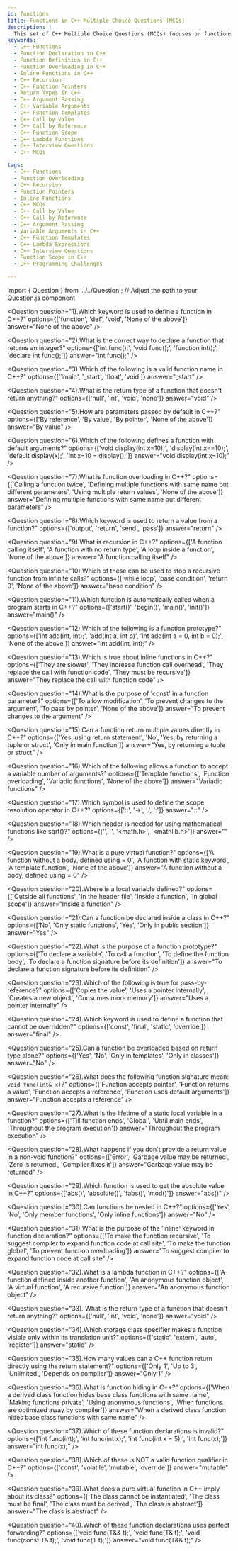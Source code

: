 ```yaml
---
id: functions
title: Functions in C++ Multiple Choice Questions (MCQs)
description: |
  This set of C++ Multiple Choice Questions (MCQs) focuses on functions in C++, covering function declarations, definitions, arguments, return types, and various advanced topics such as recursion, function overloading, and inline functions. Ideal for learners to test their understanding of C++ function fundamentals and advanced usage.
keywords:
  - C++ Functions
  - Function Declaration in C++
  - Function Definition in C++
  - Function Overloading in C++
  - Inline Functions in C++
  - C++ Recursion
  - C++ Function Pointers
  - Return Types in C++
  - C++ Argument Passing
  - C++ Variable Arguments
  - C++ Function Templates
  - C++ Call by Value
  - C++ Call by Reference
  - C++ Function Scope
  - C++ Lambda Functions
  - C++ Interview Questions
  - C++ MCQs

tags:
  - C++ Functions
  - Function Overloading
  - C++ Recursion
  - Function Pointers
  - Inline Functions
  - C++ MCQs
  - C++ Call by Value
  - C++ Call by Reference
  - C++ Argument Passing
  - Variable Arguments in C++
  - C++ Function Templates
  - C++ Lambda Expressions
  - C++ Interview Questions
  - Function Scope in C++
  - C++ Programming Challenges

---
```


import { Question } from '../../Question';  // Adjust the path to your Question.js component

<Question
  question="1).Which keyword is used to define a function in C++?"
  options={['function', 'def', 'void', 'None of the above']}
  answer="None of the above"
/>

<Question
  question="2).What is the correct way to declare a function that returns an integer?"
  options={['int func();', 'void func();', 'function int();', 'declare int func();']}
  answer="int func();"
/>

<Question
  question="3).Which of the following is a valid function name in C++?"
  options={['1main', '_start', 'float', 'void']}
  answer="_start"
/>

<Question
  question="4).What is the return type of a function that doesn't return anything?"
  options={['null', 'int', 'void', 'none']}
  answer="void"
/>

<Question
  question="5).How are parameters passed by default in C++?"
  options={['By reference', 'By value', 'By pointer', 'None of the above']}
  answer="By value"
/>

<Question
  question="6).Which of the following defines a function with default arguments?"
  options={['void display(int x=10);', 'display(int x==10);', 'default display(x);', 'int x=10 = display();']}
  answer="void display(int x=10);"
/>

<Question
  question="7).What is function overloading in C++?"
  options={['Calling a function twice', 'Defining multiple functions with same name but different parameters', 'Using multiple return values', 'None of the above']}
  answer="Defining multiple functions with same name but different parameters"
/>

<Question
  question="8).Which keyword is used to return a value from a function?"
  options={['output', 'return', 'send', 'pass']}
  answer="return"
/>

<Question
  question="9).What is recursion in C++?"
  options={['A function calling itself', 'A function with no return type', 'A loop inside a function', 'None of the above']}
  answer="A function calling itself"
/>

<Question
  question="10).Which of these can be used to stop a recursive function from infinite calls?"
  options={['while loop', 'base condition', 'return 0', 'None of the above']}
  answer="base condition"
/>

<Question
  question="11).Which function is automatically called when a program starts in C++?"
  options={['start()', 'begin()', 'main()', 'init()']}
  answer="main()"
/>

<Question
  question="12).Which of the following is a function prototype?"
  options={['int add(int, int);', 'add(int a, int b)', 'int add(int a = 0, int b = 0);', 'None of the above']}
  answer="int add(int, int);"
/>

<Question
  question="13).Which is true about inline functions in C++?"
  options={['They are slower', 'They increase function call overhead', 'They replace the call with function code', 'They must be recursive']}
  answer="They replace the call with function code"
/>

<Question
  question="14).What is the purpose of 'const' in a function parameter?"
  options={['To allow modification', 'To prevent changes to the argument', 'To pass by pointer', 'None of the above']}
  answer="To prevent changes to the argument"
/>

<Question
  question="15).Can a function return multiple values directly in C++?"
  options={['Yes, using return statement', 'No', 'Yes, by returning a tuple or struct', 'Only in main function']}
  answer="Yes, by returning a tuple or struct"
/>

<Question
  question="16).Which of the following allows a function to accept a variable number of arguments?"
  options={['Template functions', 'Function overloading', 'Variadic functions', 'None of the above']}
  answer="Variadic functions"
/>

<Question
  question="17).Which symbol is used to define the scope resolution operator in C++?"
  options={['::', '->', '.', ':']}
  answer="::"
/>

<Question
  question="18).Which header is needed for using mathematical functions like sqrt()?"
  options={['<iostream>', '<cmath>', '<math.h>', '<mathlib.h>']}
  answer="<cmath>"
/>

<Question
  question="19).What is a pure virtual function?"
  options={['A function without a body, defined using = 0', 'A function with static keyword', 'A template function', 'None of the above']}
  answer="A function without a body, defined using = 0"
/>

<Question
  question="20).Where is a local variable defined?"
  options={['Outside all functions', 'In the header file', 'Inside a function', 'In global scope']}
  answer="Inside a function"
/>

<Question
  question="21).Can a function be declared inside a class in C++?"
  options={['No', 'Only static functions', 'Yes', 'Only in public section']}
  answer="Yes"
/>

<Question
  question="22).What is the purpose of a function prototype?"
  options={['To declare a variable', 'To call a function', 'To define the function body', 'To declare a function signature before its definition']}
  answer="To declare a function signature before its definition"
/>

<Question
  question="23).Which of the following is true for pass-by-reference?"
  options={['Copies the value', 'Uses a pointer internally', 'Creates a new object', 'Consumes more memory']}
  answer="Uses a pointer internally"
/>

<Question
  question="24).Which keyword is used to define a function that cannot be overridden?"
  options={['const', 'final', 'static', 'override']}
  answer="final"
/>

<Question
  question="25).Can a function be overloaded based on return type alone?"
  options={['Yes', 'No', 'Only in templates', 'Only in classes']}
  answer="No"
/>

<Question
  question="26).What does the following function signature mean: `void func(int& x)`?"
  options={['Function accepts pointer', 'Function returns a value', 'Function accepts a reference', 'Function uses default arguments']}
  answer="Function accepts a reference"
/>

<Question
  question="27).What is the lifetime of a static local variable in a function?"
  options={['Till function ends', 'Global', 'Until main ends', 'Throughout the program execution']}
  answer="Throughout the program execution"
/>

<Question
  question="28).What happens if you don't provide a return value in a non-void function?"
  options={['Error', 'Garbage value may be returned', 'Zero is returned', 'Compiler fixes it']}
  answer="Garbage value may be returned"
/>

<Question
  question="29).Which function is used to get the absolute value in C++?"
  options={['abs()', 'absolute()', 'fabs()', 'mod()']}
  answer="abs()"
/>

<Question
  question="30).Can functions be nested in C++?"
  options={['Yes', 'No', 'Only member functions', 'Only inline functions']}
  answer="No"
/>


<Question
question="31).What is the purpose of the 'inline' keyword in function declaration?"
  options={['To make the function recursive', 'To suggest compiler to expand function code at call site', 'To make the function global', 'To prevent function overloading']}
  answer="To suggest compiler to expand function code at call site"
/>

<Question
  question="32).What is a lambda function in C++?"
  options={['A function defined inside another function', 'An anonymous function object', 'A virtual function', 'A recursive function']}
  answer="An anonymous function object"
/>

<Question
  question="33). What is the return type of a function that doesn't return anything?"
  options={['null', 'int', 'void', 'none']}
  answer="void"
/>

<Question
  question="34).Which storage class specifier makes a function visible only within its translation unit?"
  options={['static', 'extern', 'auto', 'register']}
  answer="static"
/>

<Question
  question="35).How many values can a C++ function return directly using the return statement?"
  options={['Only 1', 'Up to 3', 'Unlimited', 'Depends on compiler']}
  answer="Only 1"
/>

<Question
  question="36).What is function hiding in C++?"
  options={['When a derived class function hides base class functions with same name', 'Making functions private', 'Using anonymous functions', 'When functions are optimized away by compiler']}
  answer="When a derived class function hides base class functions with same name"
/>


<Question
 question="37).Which of these function declarations is invalid?"
 options={['int func(int);', 'int func(int x);', 'int func(int x = 5);', 'int func(x);']}
 answer="int func(x);"
/>

<Question
 question="38).Which of these is NOT a valid function qualifier in C++?"
 options={['const', 'volatile', 'mutable', 'override']}
 answer="mutable"
/>

<Question 
  question="39).What does a pure virtual function in C++ imply about its class?" 
  options={['The class cannot be instantiated', 'The class must be final', 'The class must be derived', 'The class is abstract']} answer="The class is abstract" 
/> 

<Question
  question="40).Which of these function declarations uses perfect forwarding?"
  options={['void func(T&& t);', 'void func(T& t);', 'void func(const T& t);', 'void func(T t);']}
  answer="void func(T&& t);"
/>